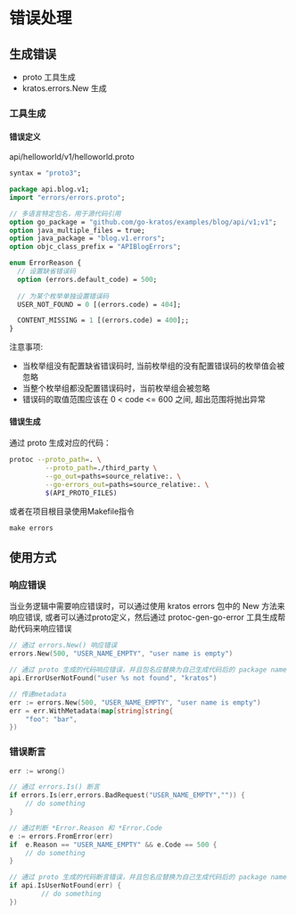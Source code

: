 # 错误处理

## 生成错误

* proto 工具生成
* kratos.errors.New 生成

### 工具生成

#### 错误定义

api/helloworld/v1/helloworld.proto

```protobuf
syntax = "proto3";

package api.blog.v1;
import "errors/errors.proto";

// 多语言特定包名，用于源代码引用
option go_package = "github.com/go-kratos/examples/blog/api/v1;v1";
option java_multiple_files = true;
option java_package = "blog.v1.errors";
option objc_class_prefix = "APIBlogErrors";

enum ErrorReason {
  // 设置缺省错误码
  option (errors.default_code) = 500;
  
  // 为某个枚举单独设置错误码
  USER_NOT_FOUND = 0 [(errors.code) = 404];

  CONTENT_MISSING = 1 [(errors.code) = 400];;
}
```

注意事项:

* 当枚举组没有配置缺省错误码时, 当前枚举组的没有配置错误码的枚举值会被忽略
* 当整个枚举组都没配置错误码时，当前枚举组会被忽略
* 错误码的取值范围应该在 0 < code <= 600 之间, 超出范围将抛出异常

#### 错误生成

通过 proto 生成对应的代码：

```bash
protoc --proto_path=. \
         --proto_path=./third_party \
         --go_out=paths=source_relative:. \
         --go-errors_out=paths=source_relative:. \
         $(API_PROTO_FILES)
```

或者在项目根目录使用Makefile指令

```
make errors
```

## 使用方式

### 响应错误

当业务逻辑中需要响应错误时，可以通过使用 kratos errors 包中的 New 方法来响应错误, 或者可以通过proto定义，然后通过 protoc-gen-go-error 工具生成帮助代码来响应错误

```go
// 通过 errors.New() 响应错误
errors.New(500, "USER_NAME_EMPTY", "user name is empty")

// 通过 proto 生成的代码响应错误，并且包名应替换为自己生成代码后的 package name
api.ErrorUserNotFound("user %s not found", "kratos")

// 传递metadata
err := errors.New(500, "USER_NAME_EMPTY", "user name is empty")
err = err.WithMetadata(map[string]string{
    "foo": "bar",
})
```

### 错误断言

```go
err := wrong()

// 通过 errors.Is() 断言
if errors.Is(err,errors.BadRequest("USER_NAME_EMPTY","")) {
    // do something
}

// 通过判断 *Error.Reason 和 *Error.Code
e := errors.FromError(err)
if  e.Reason == "USER_NAME_EMPTY" && e.Code == 500 {
    // do something
}

// 通过 proto 生成的代码断言错误，并且包名应替换为自己生成代码后的 package name
if api.IsUserNotFound(err) {
        // do something
})
```
